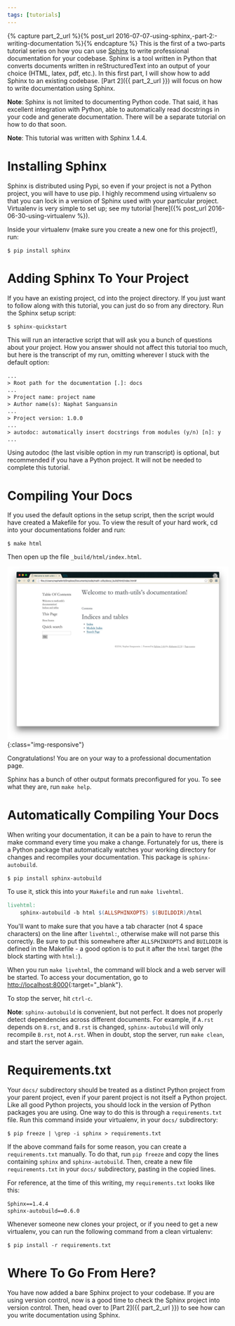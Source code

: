 ```yaml
---
tags: [tutorials]
---
```

{% capture part_2_url %}{% post_url 2016-07-07-using-sphinx,-part-2:-writing-documentation %}{% endcapture %}
This is the first of a two-parts tutorial series on how you can use [Sphinx](http://www.sphinx-doc.org/) to write professional documentation for your codebase. Sphinx is a tool written in Python that converts documents written in reStructuredText into an output of your choice (HTML, latex, pdf, etc.). In this first part, I will show how to add Sphinx to an existing codebase. [Part 2]({{ part_2_url }}) will focus on how to write documentation using Sphinx.

**Note**: Sphinx is not limited to documenting Python code. That said, it has excellent integration with Python, able to automatically read docstrings in your code and generate documentation. There will be a separate tutorial on how to do that soon.

**Note**: This tutorial was written with Sphinx 1.4.4.

# Installing Sphinx
Sphinx is distributed using Pypi, so even if your project is not a Python project, you will have to use pip. I highly recommend using virtualenv so that you can lock in a version of Sphinx used with your particular project. Virtualenv is very simple to set up; see my tutorial [here]({% post_url 2016-06-30-using-virtualenv %}).

Inside your virtualenv (make sure you create a new one for this project!), run:

```console
$ pip install sphinx
```

# Adding Sphinx To Your Project
If you have an existing project, cd into the project directory. If you just want to follow along with this tutorial, you can just do so from any directory. Run the Sphinx setup script:

```console
$ sphinx-quickstart
```

This will run an interactive script that will ask you a bunch of questions about your project. How you answer should not affect this tutorial too much, but here is the transcript of my run, omitting wherever I stuck with the default option:

```console
...
> Root path for the documentation [.]: docs
...
> Project name: project name
> Author name(s): Naphat Sanguansin
...
> Project version: 1.0.0
...
> autodoc: automatically insert docstrings from modules (y/n) [n]: y
...
```

Using autodoc (the last visible option in my run transcript) is optional, but recommended if you have a Python project. It will not be needed to complete this tutorial.

# Compiling Your Docs
If you used the default options in the setup script, then the script would have created a Makefile for you. To view the result of your hard work, cd into your documentations folder and run:

```console
$ make html
```

Then open up the file `_build/html/index.html`.

![initial-docs](/assets/tutorials/using-sphinx-to-write-documentation/initial.png){:class="img-responsive"}

Congratulations! You are on your way to a professional documentation page.

Sphinx has a bunch of other output formats preconfigured for you. To see what they are, run `make help`.

# Automatically Compiling Your Docs
When writing your documentation, it can be a pain to have to rerun the make command every time you make a change. Fortunately for us, there is a Python package that automatically watches your working directory for changes and recompiles your documentation. This package is `sphinx-autobuild`.

```console
$ pip install sphinx-autobuild
```

To use it, stick this into your `Makefile` and run `make livehtml`.

```makefile
livehtml:
	sphinx-autobuild -b html $(ALLSPHINXOPTS) $(BUILDDIR)/html
```

You'll want to make sure that you have a tab character (not 4 space characters) on the line after `livehtml:`, otherwise make will not parse this correctly. Be sure to put this somewhere after `ALLSPHINXOPTS` and `BUILDDIR` is defined in the Makefile - a good option is to put it after the `html` target (the block starting with `html:`).

When you run `make livehtml`, the command will block and a web server will be started. To access your documentation, go to <http://localhost:8000>{:target="_blank"}.

To stop the server, hit `ctrl-c`.

**Note**: `sphinx-autobuild` is convenient, but not perfect. It does not properly detect dependencies across different documents. For example, if `A.rst` depends on `B.rst`, and `B.rst` is changed, `sphinx-autobuild` will only recompile `B.rst`, not `A.rst`. When in doubt, stop the server, run `make clean`, and start the server again.

# Requirements.txt
Your `docs/` subdirectory should be treated as a distinct Python project from your parent project, even if your parent project is not itself a Python project. Like all good Python projects, you should lock in the version of Python packages you are using. One way to do this is through a `requirements.txt` file. Run this command inside your virtualenv, in your `docs/` subdirectory:

```console
$ pip freeze | \grep -i sphinx > requirements.txt
```

If the above command fails for some reason, you can create a `requirements.txt` manually. To do that, run `pip freeze` and copy the lines containing `sphinx` and `sphinx-autobuild`. Then, create a new file `requirements.txt` in your `docs/` subdirectory, pasting in the copied lines.

For reference, at the time of this writing, my `requirements.txt` looks like this:

```
Sphinx==1.4.4
sphinx-autobuild==0.6.0
```

Whenever someone new clones your project, or if you need to get a new virtualenv, you can run the following command from a clean virtualenv:

```console
$ pip install -r requirements.txt
```

# Where To Go From Here?
You have now added a bare Sphinx project to your codebase. If you are using version control, now is a good time to check the Sphinx project into version control. Then, head over to [Part 2]({{ part_2_url }}) to see how can you write documentation using Sphinx.
